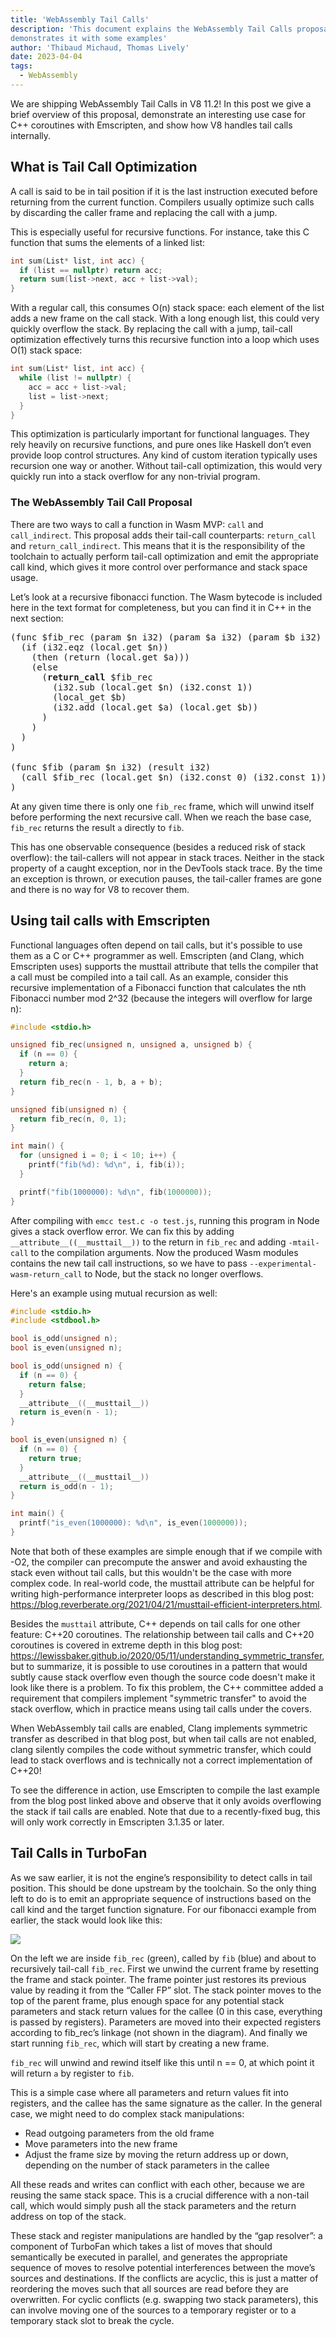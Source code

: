 ```yaml
---
title: 'WebAssembly Tail Calls'
description: 'This document explains the WebAssembly Tail Calls proposal and
demonstrates it with some examples'
author: 'Thibaud Michaud, Thomas Lively'
date: 2023-04-04
tags:
  - WebAssembly
---
```

We are shipping WebAssembly Tail Calls in V8 11.2! In this post we give a brief overview of this proposal, demonstrate an interesting use case for C++ coroutines with Emscripten, and show how V8 handles tail calls internally.


## What is Tail Call Optimization

A call is said to be in tail position if it is the last instruction executed before returning from the current function. Compilers usually optimize such calls by discarding the caller frame and replacing the call with a jump.

This is especially useful for recursive functions. For instance, take this C function that sums the elements of a linked list:

```c
int sum(List* list, int acc) {
  if (list == nullptr) return acc;
  return sum(list->next, acc + list->val);
}
```

With a regular call, this consumes O(n) stack space: each element of the list adds a new frame on the call stack. With a long enough list, this could very quickly overflow the stack. By replacing the call with a jump, tail-call optimization effectively turns this recursive function into a loop which uses
O(1) stack space:

```c
int sum(List* list, int acc) {
  while (list != nullptr) {
    acc = acc + list->val;
    list = list->next;
  }
}
```

This optimization is particularly important for functional languages. They rely heavily on recursive functions, and pure ones like Haskell don’t even provide loop control structures. Any kind of custom iteration typically uses recursion one way or another. Without tail-call optimization, this would very quickly run into a stack overflow for any non-trivial program.

### The WebAssembly Tail Call Proposal

There are two ways to call a function in Wasm MVP: `call` and `call_indirect`.  This proposal adds their tail-call counterparts: `return_call` and `return_call_indirect`. This means that it is the responsibility of the toolchain to actually perform tail-call optimization and emit the appropriate call kind, which gives it more control over performance and stack space usage.

Let’s look at a recursive fibonacci function. The Wasm bytecode is included here in the text format for completeness, but you can find it in C++ in the next section:

<pre>
(func $fib_rec (param $n i32) (param $a i32) (param $b i32) (result i32)
  (if (i32.eqz (local.get $n))
    (then (return (local.get $a)))
    (else
      (<b>return_call</b> $fib_rec
        (i32.sub (local.get $n) (i32.const 1))
        (local_get $b)
        (i32.add (local.get $a) (local.get $b))
      )
    )
  )
)

(func $fib (param $n i32) (result i32)
  (call $fib_rec (local.get $n) (i32.const 0) (i32.const 1))
)
</pre>

At any given time there is only one `fib_rec` frame, which will unwind itself before performing the next recursive call. When we reach the base case, `fib_rec` returns the result `a` directly to `fib`.

This has one observable consequence (besides a reduced risk of stack overflow): the tail-callers will not appear in stack traces. Neither in the stack property of a caught exception, nor in the DevTools stack trace. By the time an exception is thrown, or execution pauses, the tail-caller frames are gone and there is no way for V8 to recover them.

## Using tail calls with Emscripten

Functional languages often depend on tail calls, but it's possible to use them as a C or C++ programmer as well. Emscripten (and Clang, which Emscripten uses) supports the musttail attribute that tells the compiler that a call must be compiled into a tail call. As an example, consider this recursive implementation of a Fibonacci function that calculates the nth Fibonacci number mod 2^32 (because the integers will overflow for large n):

```c
#include <stdio.h>

unsigned fib_rec(unsigned n, unsigned a, unsigned b) {
  if (n == 0) {
    return a;
  }
  return fib_rec(n - 1, b, a + b);
}

unsigned fib(unsigned n) {
  return fib_rec(n, 0, 1);
}

int main() {
  for (unsigned i = 0; i < 10; i++) {
    printf("fib(%d): %d\n", i, fib(i));
  }

  printf("fib(1000000): %d\n", fib(1000000));
}
```

After compiling with `emcc test.c -o test.js`, running this program in Node gives a stack overflow error. We can fix this by adding `__attribute__((__musttail__))` to the return in `fib_rec` and adding `-mtail-call` to the compilation arguments. Now the produced Wasm modules contains the new tail call instructions, so we have to pass `--experimental-wasm-return_call` to Node, but the stack no longer overflows.

Here's an example using mutual recursion as well:

```c
#include <stdio.h>
#include <stdbool.h>

bool is_odd(unsigned n);
bool is_even(unsigned n);

bool is_odd(unsigned n) {
  if (n == 0) {
    return false;
  }
  __attribute__((__musttail__))
  return is_even(n - 1);
}

bool is_even(unsigned n) {
  if (n == 0) {
    return true;
  }
  __attribute__((__musttail__))
  return is_odd(n - 1);
}

int main() {
  printf("is_even(1000000): %d\n", is_even(1000000));
}
```

Note that both of these examples are simple enough that if we compile with -O2, the compiler can precompute the answer and avoid exhausting the stack even without tail calls, but this wouldn't be the case with more complex code. In real-world code, the musttail attribute can be helpful for writing high-performance interpreter loops as described in this blog post:
<https://blog.reverberate.org/2021/04/21/musttail-efficient-interpreters.html>.

Besides the `musttail` attribute, C++ depends on tail calls for one other feature: C++20 coroutines. The relationship between tail calls and C++20 coroutines is covered in extreme depth in this blog post: https://lewissbaker.github.io/2020/05/11/understanding_symmetric_transfer, but to summarize, it is possible to use coroutines in a pattern that would subtly cause stack overflow even though the source code doesn't make it look like there is a problem. To fix this problem, the C++ committee added a requirement that compilers implement "symmetric transfer" to avoid the stack overflow, which in practice means using tail calls under the covers.

When WebAssembly tail calls are enabled, Clang implements symmetric transfer as described in that blog post, but when tail calls are not enabled, clang silently compiles the code without symmetric transfer, which could lead to stack overflows and is technically not a correct implementation of C++20!

To see the difference in action, use Emscripten to compile the last example from the blog post linked above and observe that it only avoids overflowing the stack if tail calls are enabled. Note that due to a recently-fixed bug, this will only work correctly in Emscripten 3.1.35 or later.

## Tail Calls in TurboFan

As we saw earlier, it is not the engine’s responsibility to detect calls in tail position. This should be done upstream by the toolchain. So the only thing left to do is to emit an appropriate sequence of instructions based on the call kind and the target function signature.  For our fibonacci example from earlier, the stack would look like this:

![](/_img/tail-call.png)

On the left we are inside `fib_rec` (green), called by `fib` (blue) and about to recursively tail-call `fib_rec`. First we unwind the current frame by resetting the frame and stack pointer. The frame pointer just restores its previous value by reading it from the “Caller FP” slot. The stack pointer moves to the top of the parent frame, plus enough space for any potential stack parameters and stack return values for the callee (0 in this case, everything is passed by registers). Parameters are moved into their expected registers according to fib_rec’s linkage (not shown in the diagram). And finally we start running `fib_rec`, which will start by creating a new frame.

`fib_rec` will unwind and rewind itself like this until n == 0, at which point it will return `a` by register to `fib`.

This is a simple case where all parameters and return values fit into registers, and the callee has the same signature as the caller. In the general case, we might need to do complex stack manipulations:
- Read outgoing parameters from the old frame
- Move parameters into the new frame
- Adjust the frame size by moving the return address up or down, depending on the number of stack parameters in the callee

All these reads and writes can conflict with each other, because we are reusing the same stack space. This is a crucial difference with a non-tail call, which would simply push all the stack parameters and the return address on top of the stack.

These stack and register manipulations are handled by the “gap resolver”: a component of TurboFan which takes a list of moves that should semantically be executed in parallel, and generates the appropriate sequence of moves to resolve potential interferences between the move’s sources and destinations. If the conflicts are acyclic, this is just a matter of reordering the moves such that all sources are read before they are overwritten. For cyclic conflicts (e.g. swapping two stack parameters), this can involve moving one of the sources to a temporary register or to a temporary stack slot to break the cycle.
